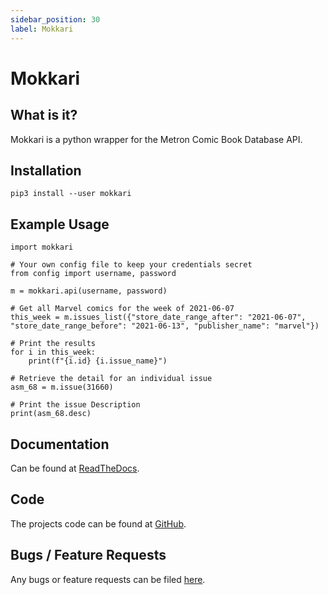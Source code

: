 ```yaml
---
sidebar_position: 30
label: Mokkari
---
```

# Mokkari

## What is it?

Mokkari is a python wrapper for the Metron Comic Book Database API.

## Installation

```
pip3 install --user mokkari
```

## Example Usage

```
import mokkari

# Your own config file to keep your credentials secret
from config import username, password

m = mokkari.api(username, password)

# Get all Marvel comics for the week of 2021-06-07
this_week = m.issues_list({"store_date_range_after": "2021-06-07", "store_date_range_before": "2021-06-13", "publisher_name": "marvel"})

# Print the results
for i in this_week:
    print(f"{i.id} {i.issue_name}")

# Retrieve the detail for an individual issue
asm_68 = m.issue(31660)

# Print the issue Description
print(asm_68.desc)
```

## Documentation

Can be found at [ReadTheDocs](https://mokkari.readthedocs.io/en/latest/).

## Code

The projects code can be found at [GitHub](https://github.com/Metron-Project/mokkari).

## Bugs / Feature Requests

Any bugs or feature requests can be filed [here](https://github.com/Metron-Project/mokkari/issues).